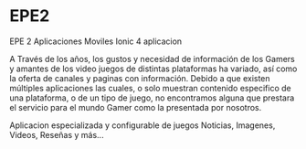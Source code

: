 # EPE2
EPE 2 Aplicaciones Moviles
Ionic 4 aplicacion

A Través de los años, los gustos y necesidad de información de los Gamers y amantes de los video juegos de distintas plataformas ha variado, así como la oferta de canales y paginas con información.
Debido a que existen múltiples aplicaciones las cuales, o solo muestran contenido especifico de una plataforma, o de un tipo de juego, no encontramos alguna que prestara el servicio para el mundo Gamer como la presentada por nosotros.

Aplicacion especializada y configurable de juegos
Noticias, Imagenes, Videos, Reseñas y más...


